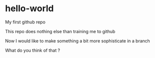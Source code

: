 # hello-world
My first github repo

This repo does nothing else than training me to github

Now I would like to make something a bit more sophisticate in a branch

What do you think of that ?
